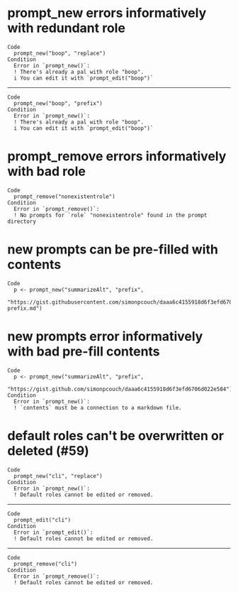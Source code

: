 # prompt_new errors informatively with redundant role

    Code
      prompt_new("boop", "replace")
    Condition
      Error in `prompt_new()`:
      ! There's already a pal with role "boop".
      i You can edit it with `prompt_edit("boop")`

---

    Code
      prompt_new("boop", "prefix")
    Condition
      Error in `prompt_new()`:
      ! There's already a pal with role "boop".
      i You can edit it with `prompt_edit("boop")`

# prompt_remove errors informatively with bad role

    Code
      prompt_remove("nonexistentrole")
    Condition
      Error in `prompt_remove()`:
      ! No prompts for `role` "nonexistentrole" found in the prompt directory

# new prompts can be pre-filled with contents

    Code
      p <- prompt_new("summarizeAlt", "prefix",
        "https://gist.githubusercontent.com/simonpcouch/daaa6c4155918d6f3efd6706d022e584/raw/ed1da68b3f38a25b58dd9fdc8b9c258d58c9b4da/summarize-prefix.md")

# new prompts error informatively with bad pre-fill contents

    Code
      p <- prompt_new("summarizeAlt", "prefix",
        "https://gist.github.com/simonpcouch/daaa6c4155918d6f3efd6706d022e584")
    Condition
      Error in `prompt_new()`:
      ! `contents` must be a connection to a markdown file.

# default roles can't be overwritten or deleted (#59)

    Code
      prompt_new("cli", "replace")
    Condition
      Error in `prompt_new()`:
      ! Default roles cannot be edited or removed.

---

    Code
      prompt_edit("cli")
    Condition
      Error in `prompt_edit()`:
      ! Default roles cannot be edited or removed.

---

    Code
      prompt_remove("cli")
    Condition
      Error in `prompt_remove()`:
      ! Default roles cannot be edited or removed.

